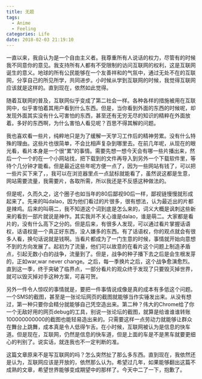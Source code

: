 ```yaml
---
title: 无题
tags:
  - Anime
  - Feeling
categories: Life
date: 2018-02-03 21:19:10
---
```



一直以来，我自认为是一个自由主义者。我尊重所有人说话的权力，尽管有的时候我不同意你的意见。我支持所有人都有不受限制的访问互联网的权利，这是互联网诞生的意义。地球的所有公民能够在一个友善祥和的气氛中，通过无处不在的互联网，分享自己的所见所学，共同进步。小时候从学到互联网的时候，我觉得互联网应该就是这样的。直到现在，依然如此觉得。
<!--more-->

随着互联网的普及，互联网似乎变成了第二社会一样。各种各样的措施被用在互联网中，似乎害怕着其用户看到什么东西。但是，当你看到外面的东西的时候呢，却发现外面其实没有什么可害怕的东西，甚至还有无穷无尽的知识的精粹在外面放着。多好的东西啊，为什么害怕人看见呢？百思不得其解的问题。

我也喜欢看一些片，纯粹地只是为了缓解一天学习工作后的精神劳累。没有什么特殊的理由。这些片也很简单，不会比相声复杂到哪里去。在前几年呢，从现在的眼光看，看片本身是一个很“累”的事情。需要先想一想今天会有哪一些片播出来，然后一个一个的在一个小网站找，把下载到的文件再导入到另外一个下载软件里，等待个几分钟才能看。但是最近这些年呢方便一点了，因为一些网站有钱了，可以把一些片买下来了，，我可以在浏览器里点一点鼠标就能看了，虽然说这都是生意，网站需要流量，我需要片，各取所需，所以我还是不反感这种做法的。

但是呢，久而久之，这个圈子也如当年的80后鄙视90后一样，鄙视链慢慢就形成起来了。先来的叫dalao，因为他们看过的片很多，很有想法，认为最近出的片都是辣鸡。后来的叫萌二，我不知道这个词到底是怎么来的，词义大概是讽刺这些新来的看到一部片就说是神作。其实我并不关心谁是dalao，谁是萌二。大家都是看片的，没有什么高下之分的。但是后来，有很多人发现，可以通过看片掌握话语权，话语权是一个真正好东西，没人嫌多的东西。有了话语权，你的观点就会有很多人看，换句话说就是钱啊。当看片都成为了一门生意的时候，事情就开始向意想不到的方向发展了。起初为了流量，他们可以故意的在看片这个问题上制造矛盾点，引起无数小白的战争，流量到了。但是，战争的种子播下去之后是会生根发芽的，正如war,war never change。之后，每一季换片之后，这个战争愈演愈烈。直到这一季，终于突破了临界点，一部分看片的观众终于发现了只要毁灭掉世界，就可以毁灭掉对手这种方案，可喜可贺。

另外一件令人惊叹的事情就是，要把一件事情说成像是真的成本有多低这个问题。一个SMS的截图，甚至是一张论坛网页的截图就能够当作实锤发出来。从没有想过，第一种只要你会精分就能够自己凭空造出来。第二种？伟大的Chrome给了你一个无敌好用的网页debug的工具，别说一张论坛的截图，就算是给谁谁谁转账100000000000的截图也能轻易造出来的。只需要这样一点劳动力就能够让群众在舞台上跳舞，成本真是令人低得乍舌。在小时候，互联网被认为是信息的快车道。但是现在，互联网，仍然是信息的快车道，但是上面的车是不是黑车就要更细心的判别了。说实话，就连我也不一定判断的准。

这篇文章原来不是写互联网的吗？怎么突然扯了那么多东西。直到现在，我依然还是认为，互联网应该是开放的，依然那么认为。希望过几年，如果能够翻出这篇不成熟的文章，希望世界能够变成期望中的那样了。今天中二了一下，抱歉了。
